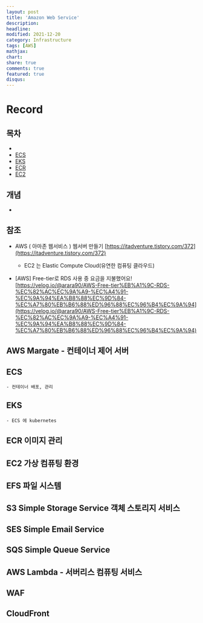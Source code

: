 ```yaml
---
layout: post
title: 'Amazon Web Service'
description:
headline:
modified: 2021-12-20
category: Infrastructure
tags: [AWS]
mathjax:
chart:
share: true
comments: true
featured: true
disqus:
---
```


# Record


## 목차

-   [](#)
-   [ECS](#ECS)
-   [EKS](#EKS)
-   [ECR](#ECR)
-   [EC2](#EC2)

## 개념

-

## 참조

-   AWS ( 아마존 웹서비스 ) 웹서버 만들기 [https://itadventure.tistory.com/372](https://itadventure.tistory.com/372)

    -   EC2 는 Elastic Compute Cloud(유연한 컴퓨팅 클라우드)

-   [AWS] Free-tier로 RDS 사용 중 요금을 지불했어요! [https://velog.io/@arara90/AWS-Free-tier%EB%A1%9C-RDS-%EC%82%AC%EC%9A%A9-%EC%A4%91-%EC%9A%94%EA%B8%88%EC%9D%84-%EC%A7%80%EB%B6%88%ED%96%88%EC%96%B4%EC%9A%94](https://velog.io/@arara90/AWS-Free-tier%EB%A1%9C-RDS-%EC%82%AC%EC%9A%A9-%EC%A4%91-%EC%9A%94%EA%B8%88%EC%9D%84-%EC%A7%80%EB%B6%88%ED%96%88%EC%96%B4%EC%9A%94)

## AWS Margate - 컨테이너 제어 서버

## ECS
    - 컨테이너 배포, 관리

## EKS
    - ECS 에 kubernetes

## ECR 이미지 관리

## EC2 가상 컴퓨팅 환경

## EFS 파일 시스템

## S3 Simple Storage Service 객체 스토리지 서비스

## SES Simple Email Service

## SQS Simple Queue Service

## AWS Lambda - 서버리스 컴퓨팅 서비스

## WAF

## CloudFront